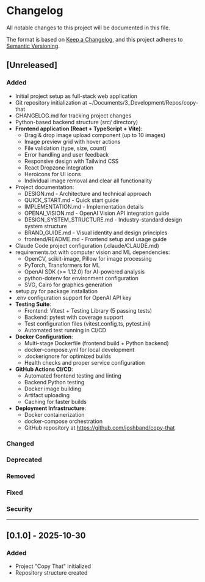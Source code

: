 # Changelog

All notable changes to this project will be documented in this file.

The format is based on [Keep a Changelog](https://keepachangelog.com/en/1.0.0/),
and this project adheres to [Semantic Versioning](https://semver.org/spec/v2.0.0.html).

## [Unreleased]

### Added
- Initial project setup as full-stack web application
- Git repository initialization at ~/Documents/3_Development/Repos/copy-that
- CHANGELOG.md for tracking project changes
- Python-based backend structure (src/ directory)
- **Frontend application (React + TypeScript + Vite)**:
  - Drag & drop image upload component (up to 10 images)
  - Image preview grid with hover actions
  - File validation (type, size, count)
  - Error handling and user feedback
  - Responsive design with Tailwind CSS
  - React Dropzone integration
  - Heroicons for UI icons
  - Individual image removal and clear all functionality
- Project documentation:
  - DESIGN.md - Architecture and technical approach
  - QUICK_START.md - Quick start guide
  - IMPLEMENTATION.md - Implementation details
  - OPENAI_VISION.md - OpenAI Vision API integration guide
  - DESIGN_SYSTEM_STRUCTURE.md - Industry-standard design system structure
  - BRAND_GUIDE.md - Visual identity and design principles
  - frontend/README.md - Frontend setup and usage guide
- Claude Code project configuration (.claude/CLAUDE.md)
- requirements.txt with computer vision and ML dependencies:
  - OpenCV, scikit-image, Pillow for image processing
  - PyTorch, Transformers for ML
  - OpenAI SDK (>= 1.12.0) for AI-powered analysis
  - python-dotenv for environment configuration
  - SVG, Cairo for graphics generation
- setup.py for package installation
- .env configuration support for OpenAI API key
- **Testing Suite**:
  - Frontend: Vitest + Testing Library (5 passing tests)
  - Backend: pytest with coverage support
  - Test configuration files (vitest.config.ts, pytest.ini)
  - Automated test running in CI/CD
- **Docker Configuration**:
  - Multi-stage Dockerfile (frontend build + Python backend)
  - docker-compose.yml for local development
  - .dockerignore for optimized builds
  - Health checks and proper service configuration
- **GitHub Actions CI/CD**:
  - Automated frontend testing and linting
  - Backend Python testing
  - Docker image building
  - Artifact uploading
  - Caching for faster builds
- **Deployment Infrastructure**:
  - Docker containerization
  - docker-compose orchestration
  - GitHub repository at https://github.com/joshband/copy-that

### Changed

### Deprecated

### Removed

### Fixed

### Security

---

## [0.1.0] - 2025-10-30

### Added
- Project "Copy That" initialized
- Repository structure created
